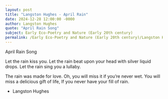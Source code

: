 ```yaml
---
layout: post
title: "Langston Hughes - April Rain"
date: 2024-12-28 12:00:00 -0000
author: Langston Hughes
quote: "April Rain Song"
subject: Early Eco-Poetry and Nature (Early 20th century)
permalink: /Early Eco-Poetry and Nature (Early 20th century)/Langston Hughes/Langston Hughes - April Rain
---
```


April Rain Song

Let the rain kiss you.
    Let the rain beat upon your head with silver liquid drops.
Let the rain sing you a lullaby.

The rain was made for love.
    Oh, you will miss it if you’re never wet.
You will miss a delicious gift of life,
    If you never have your fill of rain.

- Langston Hughes

